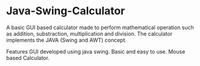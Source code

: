 Java-Swing-Calculator
========

A basic GUI based calculator made to perform mathematical operation such as addition, substraction, multiplication and division. The calculator implements the JAVA (Swing and AWT) concept.

Features
GUI developed using java swing. Basic and easy to use. Mouse based Calculator.
